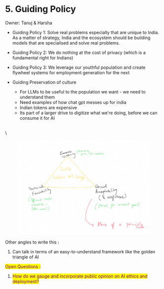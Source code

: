 # 5. Guiding Policy

Owner: Tanuj & Harsha



* Guiding Policy 1: Solve real problems especially that are unique to India. As a matter of strategy, India and the ecosystem should be building models that are specialised and solve real problems.
* Guiding Policy 2: We do nothing at the cost of privacy (which is a fundamental right for Indians)
* Guiding Policy 3: We leverage our youthful population and create flywheel systems for employment generation for the next&#x20;



*   Guiding Preservation of culture

    * For LLMs to be useful to the population we want - we need to understand them
    * Need examples of how chat gpt messes up for india
    * Indian tokens are expensive
    * Its part of a larger drive to digitize what we're doing, before we can consume it for AI



\
\


<figure><img src="../.gitbook/assets/image.png" alt=""><figcaption></figcaption></figure>

Other angles to write this :&#x20;

1. Can talk in terms of an easy-to-understand framework like the golden triangle of AI





<mark style="color:purple;">Open Questions :</mark>&#x20;

1. <mark style="color:purple;">How do we gauge and incorporate public opinion on AI ethics and deployment?</mark> &#x20;
